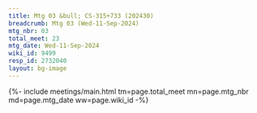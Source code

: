 ```yaml
---
title: Mtg 03 &bull; CS-315+733 (202430)
breadcrumb: Mtg 03 (Wed-11-Sep-2024)
mtg_nbr: 03
total_meet: 23
mtg_date: Wed-11-Sep-2024
wiki_id: 9499
resp_id: 2732040
layout: bg-image
---
```


{%- include meetings/main.html
    tm=page.total_meet
    mn=page.mtg_nbr
    md=page.mtg_date
    ww=page.wiki_id
-%}
